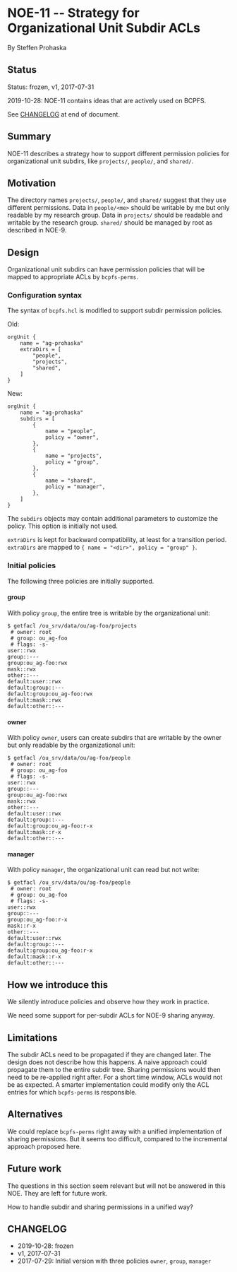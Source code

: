 # NOE-11 -- Strategy for Organizational Unit Subdir ACLs
By Steffen Prohaska
<!--@@VERSIONINC@@-->

## Status

Status: frozen, v1, 2017-07-31

2019-10-28: NOE-11 contains ideas that are actively used on BCPFS.

See [CHANGELOG](#changelog) at end of document.

## Summary

NOE-11 describes a strategy how to support different permission policies for
organizational unit subdirs, like `projects/`, `people/`, and `shared/`.

## Motivation

The directory names `projects/`, `people/`, and `shared/` suggest that they use
different permissions.  Data in `people/<me>` should be writable by me but only
readable by my research group.  Data in `projects/` should be readable and
writable by the research group.  `shared/` should be managed by root as
described in NOE-9.

## Design

Organizational unit subdirs can have permission policies that will be mapped to
appropriate ACLs by `bcpfs-perms`.

### Configuration syntax

The syntax of `bcpfs.hcl` is modified to support subdir permission policies.

Old:

```
orgUnit {
    name = "ag-prohaska"
    extraDirs = [
        "people",
        "projects",
        "shared",
    ]
}
```

New:

```
orgUnit {
    name = "ag-prohaska"
    subdirs = [
        {
            name = "people",
            policy = "owner",
        },
        {
            name = "projects",
            policy = "group",
        },
        {
            name = "shared",
            policy = "manager",
        },
    ]
}
```

The `subdirs` objects may contain additional parameters to customize the
policy.  This option is initially not used.

`extraDirs` is kept for backward compatibility, at least for a transition
period.  `extraDirs` are mapped to `{ name = "<dir>", policy = "group" }`.

### Initial policies

The following three policies are initially supported.

#### group

With policy `group`, the entire tree is writable by the organizational unit:

```
$ getfacl /ou_srv/data/ou/ag-foo/projects
 # owner: root
 # group: ou_ag-foo
 # flags: -s-
user::rwx
group::---
group:ou_ag-foo:rwx
mask::rwx
other::---
default:user::rwx
default:group::---
default:group:ou_ag-foo:rwx
default:mask::rwx
default:other::---
```

#### owner

With policy `owner`, users can create subdirs that are writable by the owner
but only readable by the organizational unit:

```
$ getfacl /ou_srv/data/ou/ag-foo/people
 # owner: root
 # group: ou_ag-foo
 # flags: -s-
user::rwx
group::---
group:ou_ag-foo:rwx
mask::rwx
other::---
default:user::rwx
default:group::---
default:group:ou_ag-foo:r-x
default:mask::r-x
default:other::---
```

#### manager

With policy `manager`, the organizational unit can read but not write:

```
$ getfacl /ou_srv/data/ou/ag-foo/people
 # owner: root
 # group: ou_ag-foo
 # flags: -s-
user::rwx
group::---
group:ou_ag-foo:r-x
mask::r-x
other::---
default:user::rwx
default:group::---
default:group:ou_ag-foo:r-x
default:mask::r-x
default:other::---
```

## How we introduce this

We silently introduce policies and observe how they work in practice.

We need some support for per-subdir ACLs for NOE-9 sharing anyway.

## Limitations

The subdir ACLs need to be propagated if they are changed later.  The design
does not describe how this happens.  A naive approach could propagate them to
the entire subdir tree.  Sharing permissions would then need to be re-applied
right after.  For a short time window, ACLs would not be as expected.
A smarter implementation could modify only the ACL entries for which
`bcpfs-perms` is responsible.

## Alternatives

We could replace `bcpfs-perms` right away with a unified implementation of
sharing permissions.  But it seems too difficult, compared to the incremental
approach proposed here.

## Future work

The questions in this section seem relevant but will not be answered in this
NOE.  They are left for future work.

How to handle subdir and sharing permissions in a unified way?

## CHANGELOG

<!--
Changelog format:
* YYYY-MM-DD: subject
* v1, YYYY-MM-DD: subject
* YYYY-MM-DD: subject
-->

* 2019-10-28: frozen
* v1, 2017-07-31
* 2017-07-29: Initial version with three policies `owner`, `group`, `manager`
